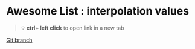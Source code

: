 # Awesome List : interpolation values 


> :bulb: **ctrl+ left click** to open link in a new tab 

[Git branch](https://github.com/codiku/react-native-animations/tree/006_EN-super-list-2)